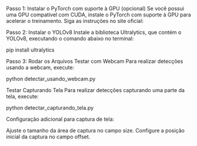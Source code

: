 Passo 1: Instalar o PyTorch com suporte à GPU (opcional)
Se você possui uma GPU compatível com CUDA, instale o PyTorch com suporte à GPU para acelerar o treinamento. Siga as instruções no site oficial:

Passo 2: Instalar o YOLOv8
Instale a biblioteca Ultralytics, que contém o YOLOv8, executando o comando abaixo no terminal:


pip install ultralytics

Passo 3: Rodar os Arquivos
Testar com Webcam
Para realizar detecções usando a webcam, execute:

python detectar_usando_webcam.py

Testar Capturando Tela
Para realizar detecções capturando uma parte da tela, execute:

python detectar_capturando_tela.py


Configuração adicional para captura de tela:

Ajuste o tamanho da área de captura no campo size.
Configure a posição inicial da captura no campo offset.